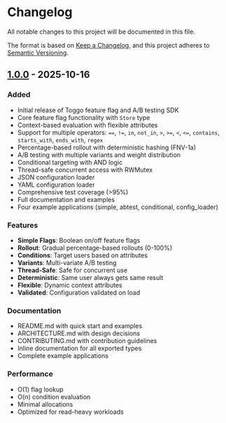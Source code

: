 # Changelog

All notable changes to this project will be documented in this file.

The format is based on [Keep a Changelog](https://keepachangelog.com/en/1.0.0/),
and this project adheres to [Semantic Versioning](https://semver.org/spec/v2.0.0.html).

## [1.0.0] - 2025-10-16

### Added
- Initial release of Toggo feature flag and A/B testing SDK
- Core feature flag functionality with `Store` type
- Context-based evaluation with flexible attributes
- Support for multiple operators: `==`, `!=`, `in`, `not_in`, `>`, `>=`, `<`, `<=`, `contains`, `starts_with`, `ends_with`, `regex`
- Percentage-based rollout with deterministic hashing (FNV-1a)
- A/B testing with multiple variants and weight distribution
- Conditional targeting with AND logic
- Thread-safe concurrent access with RWMutex
- JSON configuration loader
- YAML configuration loader
- Comprehensive test coverage (>95%)
- Full documentation and examples
- Four example applications (simple, abtest, conditional, config_loader)

### Features
- **Simple Flags**: Boolean on/off feature flags
- **Rollout**: Gradual percentage-based rollouts (0-100%)
- **Conditions**: Target users based on attributes
- **Variants**: Multi-variate A/B testing
- **Thread-Safe**: Safe for concurrent use
- **Deterministic**: Same user always gets same result
- **Flexible**: Dynamic context attributes
- **Validated**: Configuration validated on load

### Documentation
- README.md with quick start and examples
- ARCHITECTURE.md with design decisions
- CONTRIBUTING.md with contribution guidelines
- Inline documentation for all exported types
- Complete example applications

### Performance
- O(1) flag lookup
- O(n) condition evaluation
- Minimal allocations
- Optimized for read-heavy workloads

[1.0.0]: https://github.com/pedram/toggo/releases/tag/v1.0.0

